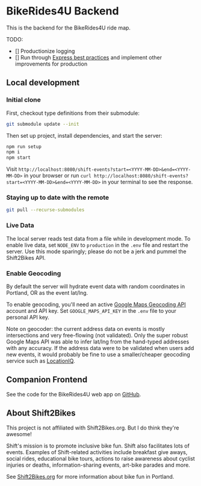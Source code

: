 # BikeRides4U Backend

This is the backend for the BikeRides4U ride map.

TODO:

- [] Productionize logging
- [] Run through [Express best practices](http://expressjs.com/en/advanced/best-practice-performance.html) and implement other improvements for production

## Local development

### Initial clone

First, checkout type definitions from their submodule:

```bash
git submodule update --init
```

Then set up project, install dependencies, and start the server:

```bash
npm run setup
npm i
npm start
```

Visit `http://localhost:8080/shift-events?start=<YYYY-MM-DD>&end=<YYYY-MM-DD>` in your browser or run `curl http://localhost:8080/shift-events?start=<YYYY-MM-DD>&end=<YYYY-MM-DD>` in your terminal to see the response.

### Staying up to date with the remote

```bash
git pull --recurse-submodules
```

### Live Data

The local server reads test data from a file while in development mode. To enable live data, set `NODE_ENV` to `production` in the `.env` file and restart the server. Use this mode sparingly; please do not be a jerk and pummel the Shift2Bikes API.

### Enable Geocoding

By default the server will hydrate event data with random coordinates in Portland, OR as the event lat/lng.

To enable geocoding, you'll need an active [Google Maps Geocoding API](https://developers.google.com/maps/documentation/geocoding/start) account and API key. Set `GOOGLE_MAPS_API_KEY` in the `.env` file to your personal API key.

Note on geocoder: the current address data on events is mostly intersections and very free-flowing (not validated). Only the super robust Google Maps API was able to infer lat/lng from the hand-typed addresses with any accuracy. If the address data were to be validated when users add new events, it would probably be fine to use a smaller/cheaper geocoding service such as [LocationIQ](https://locationiq.com/).

## Companion Frontend

See the code for the BikeRides4U web app on [GitHub](https://github.com/theholla/shift2bikes-ride-map).

## About Shift2Bikes

This project is not affiliated with Shift2Bikes.org. But I do think they're awesome!

Shift's mission is to promote inclusive bike fun. Shift also facilitates lots of events. Examples of Shift-related activities include breakfast give aways, social rides, educational bike tours, actions to raise awareness about cyclist injuries or deaths, information-sharing events, art-bike parades and more.

See [Shift2Bikes.org](https://www.shift2bikes.org/) for more information about bike fun in Portland.
